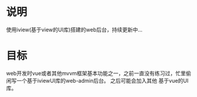 # 说明

使用iview(基于view的UI库)搭建的web后台，持续更新中...

# 目标
web开发时vue或者其他mvvm框架基本功能之一，之前一直没有练习过，忙里偷闲写一个基于iviewUI库的web-admin后台。 之后可能会加入其他
基于vue的UI库。